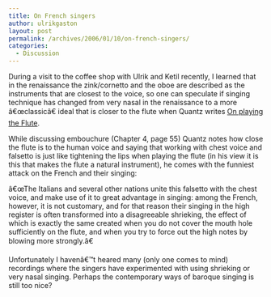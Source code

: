 ```yaml
---
title: On French singers
author: ulrikgaston
layout: post
permalink: /archives/2006/01/10/on-french-singers/
categories:
  - Discussion
---
```

During a visit to the coffee shop with Ulrik and Ketil recently, I learned that in the renaissance the zink/cornetto and the oboe are described as the instruments that are closest to the voice, so one can speculate if singing technique has changed from very nasal in the renaissance to a more â€œclassicâ€ ideal that is closer to the flute when Quantz writes [On playing the Flute][1].

While discussing embouchure (Chapter 4, page 55) Quantz notes how close the flute is to the human voice and saying that working with chest voice and falsetto is just like tightening the lips when playing the flute (in his view it is this that makes the flute a natural instrument), he comes with the funniest attack on the French and their singing:

â€œThe Italians and several other nations unite this falsetto with the chest voice, and make use of it to great advantage in singing: among the French, however, it is not customary, and for that reason their singing in the high register is often transformed into a disagreeable shrieking, the effect of which is exactly the same created when you do not cover the mouth hole sufficiently on the flute, and when you try to force out the high notes by blowing more strongly.â€

Unfortunately I havenâ€™t heared many (only one comes to mind) recordings where the singers have experimented with using shrieking or very nasal singing. Perhaps the contemporary ways of baroque singing is still too nice?

 [1]: /2005/12/26/quantz-on-the-troubles-of-buying-good-instruments